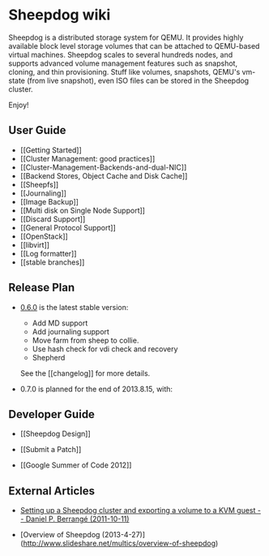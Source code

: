 # Sheepdog wiki

Sheepdog is a distributed storage system for QEMU. It provides highly available block level storage volumes that can be attached to QEMU-based virtual machines. Sheepdog scales to several hundreds nodes, and supports advanced volume management features such as snapshot, cloning, and thin provisioning. Stuff like volumes, snapshots, QEMU's vm-state (from live snapshot), even ISO files can be stored in the Sheepdog cluster.

Enjoy!

## User Guide

 * [[Getting Started]]
 * [[Cluster Management: good practices]]
 * [[Cluster-Management-Backends-and-dual-NIC]]
 * [[Backend Stores, Object Cache and Disk Cache]]
 * [[Sheepfs]]
 * [[Journaling]]
 * [[Image Backup]]
 * [[Multi disk on Single Node Support]]
 * [[Discard Support]]
 * [[General Protocol Support]]
 * [[OpenStack]]
 * [[libvirt]]
 * [[Log formatter]]
 * [[stable branches]]

## Release Plan

 * [0.6.0](https://github.com/collie/sheepdog/tarball/v0.6.0) is the latest stable version:
   - Add MD support
   - Add journaling support
   - Move farm from sheep to collie.
   - Use hash check for vdi check and recovery
   - Shepherd

   See the [[changelog]] for more details.

 * 0.7.0 is planned for the end of 2013.8.15, with:
 
## Developer Guide
 * [[Sheepdog Design]]
 * [[Submit a Patch]]
 
 * [[Google Summer of Code 2012]]

## External Articles
 * [Setting up a Sheepdog cluster and exporting a volume to a KVM guest -- Daniel P. Berrangé (2011-10-11)](http://berrange.com/posts/2011/10/11/setting-up-a-sheepdog-cluster-and-exporting-a-volume-to-a-kvm-guest/)

 * [Overview of Sheepdog (2013-4-27)]
(http://www.slideshare.net/multics/overview-of-sheepdog)